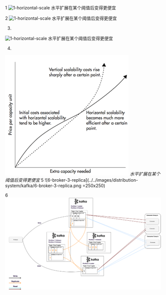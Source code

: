 1
![1-horizontal-scale][1-horizontal-scale]
水平扩展在某个阈值后变得更便宜

[1-horizontal-scale]: https://github.com/shadowlan/blog/tree/master/images/distribution-system/kafka/1-horizontal-scale.png

2
![1-horizontal-scale](https://github.com/shadowlan/blog/tree/master/images/distribution-system/kafka/1-horizontal-scale.png)
水平扩展在某个阈值后变得更便宜

3. 
![1-horizontal-scale][1-horizontal-scale]
水平扩展在某个阈值后变得更便宜

[1-horizontal-scale]: ../../images/distribution-system/kafka/1-horizontal-scale.png

4. 
![1-horizontal-scale](../../images/distribution-system/kafka/1-horizontal-scale.png)
_水平扩展在某个阈值后变得更便宜_
5
![6-broker-3-replica](../../images/distribution-system/kafka/6-broker-3-replica.png =250x250)

6
![6-broker-3-replica](../../images/distribution-system/kafka/6-broker-3-replica.png)
<!-- .element style="height: 50%; width: 50%" -->
